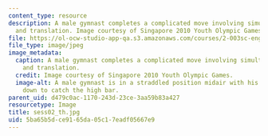 ```yaml
---
content_type: resource
description: A male gymnast completes a complicated move involving simultaneous rotation
  and translation. Image courtesy of Singapore 2010 Youth Olympic Games.
file: https://ol-ocw-studio-app-qa.s3.amazonaws.com/courses/2-003sc-engineering-dynamics-fall-2011/5ba65b5dce9165da05c17eadf05667e9_sess02_th.jpg
file_type: image/jpeg
image_metadata:
  caption: A male gymnast completes a complicated move involving simultaneous rotation
    and translation.
  credit: Image courtesy of Singapore 2010 Youth Olympic Games.
  image-alt: A male gymnast is in a straddled position midair with his hands reaching
    down to catch the high bar.
parent_uid: d479c0ac-1170-243d-23ce-3aa59b83a427
resourcetype: Image
title: sess02_th.jpg
uid: 5ba65b5d-ce91-65da-05c1-7eadf05667e9
---
```

